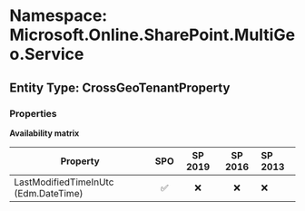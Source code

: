 # Namespace: Microsoft.Online.SharePoint.MultiGeo.Service

## Entity Type: CrossGeoTenantProperty

### Properties

**Availability matrix**

Property | SPO | SP 2019 | SP 2016 | SP 2013
----------|:---:|:-------:|:-------:|:-------
LastModifiedTimeInUtc (Edm.DateTime) | ✅ | ❌ | ❌ | ❌